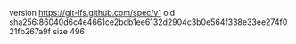 version https://git-lfs.github.com/spec/v1
oid sha256:86040d6c4e4661ce2bdb1ee6132d2904c3b0e564f338e33ee274f021fb267a9f
size 496
